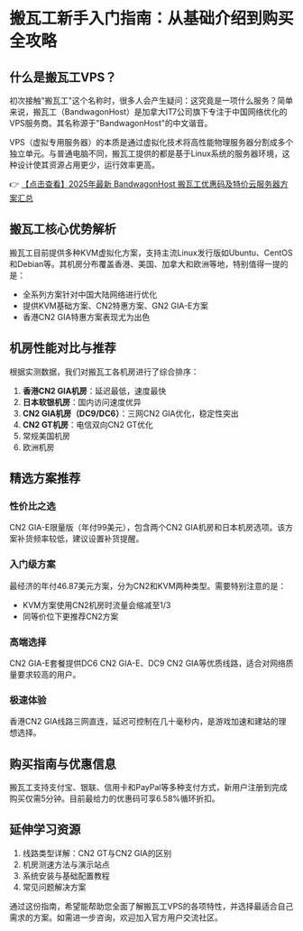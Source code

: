 # 搬瓦工新手入门指南：从基础介绍到购买全攻略

## 什么是搬瓦工VPS？

初次接触"搬瓦工"这个名称时，很多人会产生疑问：这究竟是一项什么服务？简单来说，搬瓦工（BandwagonHost）是加拿大IT7公司旗下专注于中国网络优化的VPS服务商。其名称源于"BandwagonHost"的中文谐音。

VPS（虚拟专用服务器）的本质是通过虚拟化技术将高性能物理服务器分割成多个独立单元。与普通电脑不同，搬瓦工提供的都是基于Linux系统的服务器环境，这种设计使其资源占用更少，运行效率更高。

👉 [【点击查看】2025年最新 BandwagonHost 搬瓦工优惠码及特价云服务器方案汇总](https://bit.ly/banwagon)

## 搬瓦工核心优势解析

搬瓦工目前提供多种KVM虚拟化方案，支持主流Linux发行版如Ubuntu、CentOS和Debian等。其机房分布覆盖香港、美国、加拿大和欧洲等地，特别值得一提的是：

- 全系列方案针对中国大陆网络进行优化
- 提供KVM基础方案、CN2特惠方案、GN2 GIA-E方案
- 香港CN2 GIA特惠方案表现尤为出色

## 机房性能对比与推荐

根据实测数据，我们对搬瓦工各机房进行了综合排序：

1. **香港CN2 GIA机房**：延迟最低，速度最快
2. **日本软银机房**：国内访问速度优异
3. **CN2 GIA机房（DC9/DC6）**：三网CN2 GIA优化，稳定性突出
4. **CN2 GT机房**：电信双向CN2 GT优化
5. 常规美国机房
6. 欧洲机房

## 精选方案推荐

### 性价比之选
CN2 GIA-E限量版（年付99美元），包含两个CN2 GIA机房和日本机房选项。该方案补货频率较低，建议设置补货提醒。

### 入门级方案
最经济的年付46.87美元方案，分为CN2和KVM两种类型。需要特别注意的是：
- KVM方案使用CN2机房时流量会缩减至1/3
- 同等价位下更推荐CN2方案

### 高端选择
CN2 GIA-E套餐提供DC6 CN2 GIA-E、DC9 CN2 GIA等优质线路，适合对网络质量要求较高的用户。

### 极速体验
香港CN2 GIA线路三网直连，延迟可控制在几十毫秒内，是游戏加速和建站的理想选择。

## 购买指南与优惠信息

搬瓦工支持支付宝、银联、信用卡和PayPal等多种支付方式，新用户注册到完成购买仅需5分钟。目前最给力的优惠码可享6.58%循环折扣。

## 延伸学习资源

1. 线路类型详解：CN2 GT与CN2 GIA的区别
2. 机房测速方法与演示站点
3. 系统安装与基础配置教程
4. 常见问题解决方案

通过这份指南，希望能帮助您全面了解搬瓦工VPS的各项特性，并选择最适合自己需求的方案。如需进一步咨询，欢迎加入官方用户交流社区。